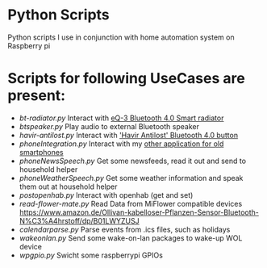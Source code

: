 # Python Scripts

Python scripts I use in conjunction with home automation system on Raspberry pi

Scripts for following UseCases are present:
===
* *bt-radiator.py* Interact with [eQ-3 Bluetooth 4.0 Smart radiator](https://www.amazon.de/eqiva-Bluetooth-Smart-Heizk%C3%B6rperthermostat-141771A1A/dp/B014VHFR6Y/ref=sr_1_6?ie=UTF8&qid=1477752458&sr=8-6&keywords=eq3+heizk%C3%B6rperthermostat)
* *btspeaker.py* Play audio to external Bluetooth speaker
* *havir-antilost.py* Interact with ['Havir Antilost' Bluetooth 4.0 button](https://www.amazon.de/Havir-Bluetooth-Anti-Anti-Diebstahl-Ger%C3%A4te-Haustiereaufrufer/dp/B019OOCV1I/ref=sr_1_2?ie=UTF8&qid=1477752354&sr=8-2&keywords=bluetooth+havir)
* *phoneIntegration.py* Interact with my [other application for old smartphones](https://github.com/derHeinz/HouseholdHelper)
* *phoneNewsSpeech.py* Get some newsfeeds, read it out and send to household helper
* *phoneWeatherSpeech.py* Get some weather information and speak them out at household helper
* *postopenhab.py* Interact with openhab (get and set)
* *read-flower-mate.py* Read Data from MiFlower compatible devices https://www.amazon.de/Ollivan-kabelloser-Pflanzen-Sensor-Bluetooth-N%C3%A4hrstoff/dp/B01LWYZUSJ
* *calendarparse.py* Parse events from .ics files, such as holidays
* *wakeonlan.py* Send some wake-on-lan packages to wake-up WOL device
* *wpgpio.py* Swicht some raspberrypi GPIOs
